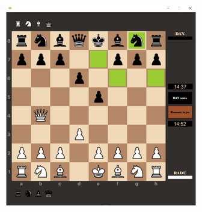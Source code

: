 <img src="https://github.com/RaduCruceat/Chess/blob/master/Resources/TablaSahScreen.png" alt="Game Board">
